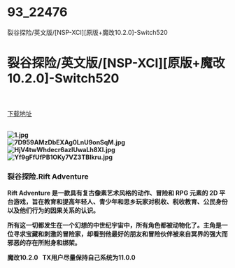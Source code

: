 # 93_22476
裂谷探险/英文版/[NSP-XCI][原版+魔改10.2.0]-Switch520
# 裂谷探险/英文版/[NSP-XCI][原版+魔改10.2.0]-Switch520
 <br/></br>
[下载地址](https://www.switch520.cc/article/22476 "下载地址")
<br/></br>

<p><strong><img title="1.jpg" src="https://www.switch520.cc/muke_img/2021_09_18_443f68450fbab.jpg" alt="1.jpg"></strong><br>
<strong><img title="7D959AMzDbEXAg0LnU9onSqM.jpg" src="https://www.switch520.cc/muke_img/2021_09_18_be01de9cc9adb.jpg" alt="7D959AMzDbEXAg0LnU9onSqM.jpg"></strong><br>
<strong><img title="HjV4twWhdecr6azlUwaLh8XI.jpg" src="https://www.switch520.cc/muke_img/2021_09_18_8c5999a90faf7.jpg" alt="HjV4twWhdecr6azlUwaLh8XI.jpg"></strong><br>
<strong><img title="Yf9gFfUfPB1OKy7VZ3TBIkru.jpg" src="https://www.switch520.cc/muke_img/2021_09_18_2d6b4d84c168e.jpg" alt="Yf9gFfUfPB1OKy7VZ3TBIkru.jpg">&nbsp;</strong></p>
<h3 class="LC20lb DKV0Md"><strong>裂谷探险.Rift Adventure</strong></h3>
<p><strong>Rift Adventure 是一款具有复古像素艺术风格的动作、冒险和 RPG 元素的 2D 平台游戏，旨在教育和提高年轻人、青少年和思乡玩家对税收、税收教育、公民身份以及他们行为的因果关系的认识。</strong></p>
<p><strong>所有这一切都发生在一个幻想的中世纪宇宙中，所有角色都被动物化了。主角是一位寻求宝藏和刺激的冒险家，却看到他最好的朋友和冒险伙伴被来自冥界的强大而邪恶的存在所附身和绑架。</strong></p>
<p><strong>魔改10.2.0 &nbsp;&nbsp;TX用户尽量保持自己系统为11.0.0</strong></p>
